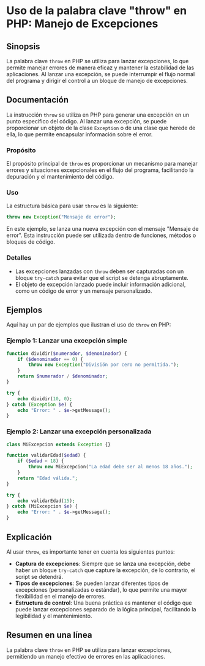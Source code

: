 <!--
Meta Description: # Uso de la palabra clave "throw" en PHP: Manejo de Excepciones ## Sinopsis La palabra clave `throw` en PHP se utiliza para lanzar excepciones, lo que...
Meta Keywords: throw, una, excepciones, que, excepción
-->

# Uso de la palabra clave "throw" en PHP: Manejo de Excepciones

## Sinopsis
La palabra clave `throw` en PHP se utiliza para lanzar excepciones, lo que permite manejar errores de manera eficaz y mantener la estabilidad de las aplicaciones. Al lanzar una excepción, se puede interrumpir el flujo normal del programa y dirigir el control a un bloque de manejo de excepciones.

## Documentación
La instrucción `throw` se utiliza en PHP para generar una excepción en un punto específico del código. Al lanzar una excepción, se puede proporcionar un objeto de la clase `Exception` o de una clase que herede de ella, lo que permite encapsular información sobre el error.

### Propósito
El propósito principal de `throw` es proporcionar un mecanismo para manejar errores y situaciones excepcionales en el flujo del programa, facilitando la depuración y el mantenimiento del código.

### Uso
La estructura básica para usar `throw` es la siguiente:

```php
throw new Exception("Mensaje de error");
```

En este ejemplo, se lanza una nueva excepción con el mensaje "Mensaje de error". Esta instrucción puede ser utilizada dentro de funciones, métodos o bloques de código.

### Detalles
- Las excepciones lanzadas con `throw` deben ser capturadas con un bloque `try-catch` para evitar que el script se detenga abruptamente.
- El objeto de excepción lanzado puede incluir información adicional, como un código de error y un mensaje personalizado.

## Ejemplos
Aquí hay un par de ejemplos que ilustran el uso de `throw` en PHP:

### Ejemplo 1: Lanzar una excepción simple
```php
function dividir($numerador, $denominador) {
    if ($denominador == 0) {
        throw new Exception("División por cero no permitida.");
    }
    return $numerador / $denominador;
}

try {
    echo dividir(10, 0);
} catch (Exception $e) {
    echo "Error: " . $e->getMessage();
}
```

### Ejemplo 2: Lanzar una excepción personalizada
```php
class MiExcepcion extends Exception {}

function validarEdad($edad) {
    if ($edad < 18) {
        throw new MiExcepcion("La edad debe ser al menos 18 años.");
    }
    return "Edad válida.";
}

try {
    echo validarEdad(15);
} catch (MiExcepcion $e) {
    echo "Error: " . $e->getMessage();
}
```

## Explicación
Al usar `throw`, es importante tener en cuenta los siguientes puntos:

- **Captura de excepciones**: Siempre que se lanza una excepción, debe haber un bloque `try-catch` que capture la excepción, de lo contrario, el script se detendrá.
- **Tipos de excepciones**: Se pueden lanzar diferentes tipos de excepciones (personalizadas o estándar), lo que permite una mayor flexibilidad en el manejo de errores.
- **Estructura de control**: Una buena práctica es mantener el código que puede lanzar excepciones separado de la lógica principal, facilitando la legibilidad y el mantenimiento.

## Resumen en una línea
La palabra clave `throw` en PHP se utiliza para lanzar excepciones, permitiendo un manejo efectivo de errores en las aplicaciones.